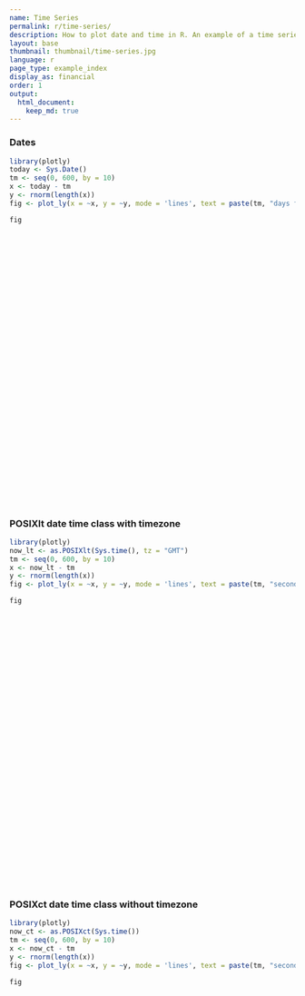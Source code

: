 ```yaml
---
name: Time Series
permalink: r/time-series/
description: How to plot date and time in R. An example of a time series plot with the POSIXct and Sys.Date classes.
layout: base
thumbnail: thumbnail/time-series.jpg
language: r
page_type: example_index
display_as: financial
order: 1
output:
  html_document:
    keep_md: true
---
```



### Dates


```r
library(plotly)
today <- Sys.Date()
tm <- seq(0, 600, by = 10)
x <- today - tm
y <- rnorm(length(x))
fig <- plot_ly(x = ~x, y = ~y, mode = 'lines', text = paste(tm, "days from today"))

fig
```

<div id="htmlwidget-c1e5d7e6d50ee35eadd8" style="width:672px;height:480px;" class="plotly html-widget"></div>
<script type="application/json" data-for="htmlwidget-c1e5d7e6d50ee35eadd8">{"x":{"visdat":{"1fea38d7375d":["function () ","plotlyVisDat"]},"cur_data":"1fea38d7375d","attrs":{"1fea38d7375d":{"x":{},"y":{},"mode":"lines","text":["0 days from today","10 days from today","20 days from today","30 days from today","40 days from today","50 days from today","60 days from today","70 days from today","80 days from today","90 days from today","100 days from today","110 days from today","120 days from today","130 days from today","140 days from today","150 days from today","160 days from today","170 days from today","180 days from today","190 days from today","200 days from today","210 days from today","220 days from today","230 days from today","240 days from today","250 days from today","260 days from today","270 days from today","280 days from today","290 days from today","300 days from today","310 days from today","320 days from today","330 days from today","340 days from today","350 days from today","360 days from today","370 days from today","380 days from today","390 days from today","400 days from today","410 days from today","420 days from today","430 days from today","440 days from today","450 days from today","460 days from today","470 days from today","480 days from today","490 days from today","500 days from today","510 days from today","520 days from today","530 days from today","540 days from today","550 days from today","560 days from today","570 days from today","580 days from today","590 days from today","600 days from today"],"alpha_stroke":1,"sizes":[10,100],"spans":[1,20]}},"layout":{"margin":{"b":40,"l":60,"t":25,"r":10},"xaxis":{"domain":[0,1],"automargin":true,"title":"x"},"yaxis":{"domain":[0,1],"automargin":true,"title":"y"},"hovermode":"closest","showlegend":false},"source":"A","config":{"showSendToCloud":false},"data":[{"x":["2020-02-29","2020-02-19","2020-02-09","2020-01-30","2020-01-20","2020-01-10","2019-12-31","2019-12-21","2019-12-11","2019-12-01","2019-11-21","2019-11-11","2019-11-01","2019-10-22","2019-10-12","2019-10-02","2019-09-22","2019-09-12","2019-09-02","2019-08-23","2019-08-13","2019-08-03","2019-07-24","2019-07-14","2019-07-04","2019-06-24","2019-06-14","2019-06-04","2019-05-25","2019-05-15","2019-05-05","2019-04-25","2019-04-15","2019-04-05","2019-03-26","2019-03-16","2019-03-06","2019-02-24","2019-02-14","2019-02-04","2019-01-25","2019-01-15","2019-01-05","2018-12-26","2018-12-16","2018-12-06","2018-11-26","2018-11-16","2018-11-06","2018-10-27","2018-10-17","2018-10-07","2018-09-27","2018-09-17","2018-09-07","2018-08-28","2018-08-18","2018-08-08","2018-07-29","2018-07-19","2018-07-09"],"y":[1.09598979326549,-1.21308711209059,3.64979315397556,-1.064009271873,-1.04335891625627,0.778835457151761,-0.318167975162608,0.057415103657444,2.01861742705818,-0.942586945834033,-0.746686486469039,-1.41615671015503,0.596667854902777,-0.382928720126894,-1.08698858788695,-0.520197204348525,0.709310710103139,1.36121498734355,1.10113226630945,-0.0299725769332979,-0.361317428487045,-2.00183618422027,-0.720247662083072,-0.198186752533309,2.1531323108235,0.941753742478901,0.609972418757658,1.61804517879247,-0.680243851408085,1.45864683958929,-0.870424785732979,-0.135533675095085,0.547679069990527,-0.071323866164499,-0.620212849375751,-1.58147801943854,0.32285245075057,0.388651478114908,2.37078402884287,1.6772330995218,-0.835991610276454,-0.32459801606554,-1.21520925698241,-0.708146347055762,1.33751838568085,-1.36425382255853,0.085068502264338,2.32601382751516,-1.73029954259618,0.568124214975552,-1.71647765672798,0.780120211321443,0.500383764079676,-1.77487820319122,0.408058202374812,-1.01883499317122,0.295270166688687,-2.17167481544657,1.43581124376114,0.519202757306014,0.271411414561144],"mode":"lines","text":["0 days from today","10 days from today","20 days from today","30 days from today","40 days from today","50 days from today","60 days from today","70 days from today","80 days from today","90 days from today","100 days from today","110 days from today","120 days from today","130 days from today","140 days from today","150 days from today","160 days from today","170 days from today","180 days from today","190 days from today","200 days from today","210 days from today","220 days from today","230 days from today","240 days from today","250 days from today","260 days from today","270 days from today","280 days from today","290 days from today","300 days from today","310 days from today","320 days from today","330 days from today","340 days from today","350 days from today","360 days from today","370 days from today","380 days from today","390 days from today","400 days from today","410 days from today","420 days from today","430 days from today","440 days from today","450 days from today","460 days from today","470 days from today","480 days from today","490 days from today","500 days from today","510 days from today","520 days from today","530 days from today","540 days from today","550 days from today","560 days from today","570 days from today","580 days from today","590 days from today","600 days from today"],"type":"scatter","marker":{"color":"rgba(31,119,180,1)","line":{"color":"rgba(31,119,180,1)"}},"error_y":{"color":"rgba(31,119,180,1)"},"error_x":{"color":"rgba(31,119,180,1)"},"line":{"color":"rgba(31,119,180,1)"},"xaxis":"x","yaxis":"y","frame":null}],"highlight":{"on":"plotly_click","persistent":false,"dynamic":false,"selectize":false,"opacityDim":0.2,"selected":{"opacity":1},"debounce":0},"shinyEvents":["plotly_hover","plotly_click","plotly_selected","plotly_relayout","plotly_brushed","plotly_brushing","plotly_clickannotation","plotly_doubleclick","plotly_deselect","plotly_afterplot","plotly_sunburstclick"],"base_url":"https://plot.ly"},"evals":[],"jsHooks":[]}</script>

### POSIXlt date time class with timezone


```r
library(plotly)
now_lt <- as.POSIXlt(Sys.time(), tz = "GMT")
tm <- seq(0, 600, by = 10)
x <- now_lt - tm
y <- rnorm(length(x))
fig <- plot_ly(x = ~x, y = ~y, mode = 'lines', text = paste(tm, "seconds from now in GMT"))

fig
```

<div id="htmlwidget-b3639a6e03523b4a52c2" style="width:672px;height:480px;" class="plotly html-widget"></div>
<script type="application/json" data-for="htmlwidget-b3639a6e03523b4a52c2">{"x":{"visdat":{"1fea2f1c27b2":["function () ","plotlyVisDat"]},"cur_data":"1fea2f1c27b2","attrs":{"1fea2f1c27b2":{"x":{},"y":{},"mode":"lines","text":["0 seconds from now in GMT","10 seconds from now in GMT","20 seconds from now in GMT","30 seconds from now in GMT","40 seconds from now in GMT","50 seconds from now in GMT","60 seconds from now in GMT","70 seconds from now in GMT","80 seconds from now in GMT","90 seconds from now in GMT","100 seconds from now in GMT","110 seconds from now in GMT","120 seconds from now in GMT","130 seconds from now in GMT","140 seconds from now in GMT","150 seconds from now in GMT","160 seconds from now in GMT","170 seconds from now in GMT","180 seconds from now in GMT","190 seconds from now in GMT","200 seconds from now in GMT","210 seconds from now in GMT","220 seconds from now in GMT","230 seconds from now in GMT","240 seconds from now in GMT","250 seconds from now in GMT","260 seconds from now in GMT","270 seconds from now in GMT","280 seconds from now in GMT","290 seconds from now in GMT","300 seconds from now in GMT","310 seconds from now in GMT","320 seconds from now in GMT","330 seconds from now in GMT","340 seconds from now in GMT","350 seconds from now in GMT","360 seconds from now in GMT","370 seconds from now in GMT","380 seconds from now in GMT","390 seconds from now in GMT","400 seconds from now in GMT","410 seconds from now in GMT","420 seconds from now in GMT","430 seconds from now in GMT","440 seconds from now in GMT","450 seconds from now in GMT","460 seconds from now in GMT","470 seconds from now in GMT","480 seconds from now in GMT","490 seconds from now in GMT","500 seconds from now in GMT","510 seconds from now in GMT","520 seconds from now in GMT","530 seconds from now in GMT","540 seconds from now in GMT","550 seconds from now in GMT","560 seconds from now in GMT","570 seconds from now in GMT","580 seconds from now in GMT","590 seconds from now in GMT","600 seconds from now in GMT"],"alpha_stroke":1,"sizes":[10,100],"spans":[1,20]}},"layout":{"margin":{"b":40,"l":60,"t":25,"r":10},"xaxis":{"domain":[0,1],"automargin":true,"title":"x"},"yaxis":{"domain":[0,1],"automargin":true,"title":"y"},"hovermode":"closest","showlegend":false},"source":"A","config":{"showSendToCloud":false},"data":[{"x":["2020-02-29 00:29:09","2020-02-29 00:28:59","2020-02-29 00:28:49","2020-02-29 00:28:39","2020-02-29 00:28:29","2020-02-29 00:28:19","2020-02-29 00:28:09","2020-02-29 00:27:59","2020-02-29 00:27:49","2020-02-29 00:27:39","2020-02-29 00:27:29","2020-02-29 00:27:19","2020-02-29 00:27:09","2020-02-29 00:26:59","2020-02-29 00:26:49","2020-02-29 00:26:39","2020-02-29 00:26:29","2020-02-29 00:26:19","2020-02-29 00:26:09","2020-02-29 00:25:59","2020-02-29 00:25:49","2020-02-29 00:25:39","2020-02-29 00:25:29","2020-02-29 00:25:19","2020-02-29 00:25:09","2020-02-29 00:24:59","2020-02-29 00:24:49","2020-02-29 00:24:39","2020-02-29 00:24:29","2020-02-29 00:24:19","2020-02-29 00:24:09","2020-02-29 00:23:59","2020-02-29 00:23:49","2020-02-29 00:23:39","2020-02-29 00:23:29","2020-02-29 00:23:19","2020-02-29 00:23:09","2020-02-29 00:22:59","2020-02-29 00:22:49","2020-02-29 00:22:39","2020-02-29 00:22:29","2020-02-29 00:22:19","2020-02-29 00:22:09","2020-02-29 00:21:59","2020-02-29 00:21:49","2020-02-29 00:21:39","2020-02-29 00:21:29","2020-02-29 00:21:19","2020-02-29 00:21:09","2020-02-29 00:20:59","2020-02-29 00:20:49","2020-02-29 00:20:39","2020-02-29 00:20:29","2020-02-29 00:20:19","2020-02-29 00:20:09","2020-02-29 00:19:59","2020-02-29 00:19:49","2020-02-29 00:19:39","2020-02-29 00:19:29","2020-02-29 00:19:19","2020-02-29 00:19:09"],"y":[-0.629003262527168,-1.60660526718325,-0.299812870184594,-0.00110270610512844,-0.470329851157893,-1.13713046710803,0.253392102741006,-0.662096765422828,-0.974229511298777,-0.897007570586421,0.905599938683448,0.281873169269474,-0.697333361851926,-1.21146194930309,-0.797735474006898,1.16518229179707,-0.0951443394379083,-1.13251986788228,1.38972676896198,-0.434583089754859,0.487967118163356,-1.48812038573872,-0.59324451090425,-0.990533300212156,-1.43001035514892,0.161809509541378,-0.891735896711542,1.89592202153102,-0.276450640555644,0.311052309141649,0.279573075540109,1.16545517695382,2.06475307061621,-0.0296992225223732,-1.43414179115932,-0.492863844156734,-1.58665069834335,0.132950596591119,-0.969986789799892,0.0397097979995617,1.51966627941976,-0.502326843876027,-1.24674724954561,-0.248375448742934,-0.85458402018612,1.37429939751865,-0.287676069662971,0.0258050373343188,-0.803811305053497,0.810461476306412,-0.59458629438646,0.925045502750339,-0.598066614551033,-1.86900972592671,-0.914230808749406,-0.162773543373617,-0.408148853620936,-0.366862252125907,-1.15055273876792,0.225161002896418,0.822687329633492],"mode":"lines","text":["0 seconds from now in GMT","10 seconds from now in GMT","20 seconds from now in GMT","30 seconds from now in GMT","40 seconds from now in GMT","50 seconds from now in GMT","60 seconds from now in GMT","70 seconds from now in GMT","80 seconds from now in GMT","90 seconds from now in GMT","100 seconds from now in GMT","110 seconds from now in GMT","120 seconds from now in GMT","130 seconds from now in GMT","140 seconds from now in GMT","150 seconds from now in GMT","160 seconds from now in GMT","170 seconds from now in GMT","180 seconds from now in GMT","190 seconds from now in GMT","200 seconds from now in GMT","210 seconds from now in GMT","220 seconds from now in GMT","230 seconds from now in GMT","240 seconds from now in GMT","250 seconds from now in GMT","260 seconds from now in GMT","270 seconds from now in GMT","280 seconds from now in GMT","290 seconds from now in GMT","300 seconds from now in GMT","310 seconds from now in GMT","320 seconds from now in GMT","330 seconds from now in GMT","340 seconds from now in GMT","350 seconds from now in GMT","360 seconds from now in GMT","370 seconds from now in GMT","380 seconds from now in GMT","390 seconds from now in GMT","400 seconds from now in GMT","410 seconds from now in GMT","420 seconds from now in GMT","430 seconds from now in GMT","440 seconds from now in GMT","450 seconds from now in GMT","460 seconds from now in GMT","470 seconds from now in GMT","480 seconds from now in GMT","490 seconds from now in GMT","500 seconds from now in GMT","510 seconds from now in GMT","520 seconds from now in GMT","530 seconds from now in GMT","540 seconds from now in GMT","550 seconds from now in GMT","560 seconds from now in GMT","570 seconds from now in GMT","580 seconds from now in GMT","590 seconds from now in GMT","600 seconds from now in GMT"],"type":"scatter","marker":{"color":"rgba(31,119,180,1)","line":{"color":"rgba(31,119,180,1)"}},"error_y":{"color":"rgba(31,119,180,1)"},"error_x":{"color":"rgba(31,119,180,1)"},"line":{"color":"rgba(31,119,180,1)"},"xaxis":"x","yaxis":"y","frame":null}],"highlight":{"on":"plotly_click","persistent":false,"dynamic":false,"selectize":false,"opacityDim":0.2,"selected":{"opacity":1},"debounce":0},"shinyEvents":["plotly_hover","plotly_click","plotly_selected","plotly_relayout","plotly_brushed","plotly_brushing","plotly_clickannotation","plotly_doubleclick","plotly_deselect","plotly_afterplot","plotly_sunburstclick"],"base_url":"https://plot.ly"},"evals":[],"jsHooks":[]}</script>

### POSIXct date time class without timezone


```r
library(plotly)
now_ct <- as.POSIXct(Sys.time())
tm <- seq(0, 600, by = 10)
x <- now_ct - tm
y <- rnorm(length(x))
fig <- plot_ly(x = ~x, y = ~y, mode = 'lines', text = paste(tm, "seconds from now in", Sys.timezone()))

fig
```

<div id="htmlwidget-422d6937277be4ba67c6" style="width:672px;height:480px;" class="plotly html-widget"></div>
<script type="application/json" data-for="htmlwidget-422d6937277be4ba67c6">{"x":{"visdat":{"1fea6b21d7ea":["function () ","plotlyVisDat"]},"cur_data":"1fea6b21d7ea","attrs":{"1fea6b21d7ea":{"x":{},"y":{},"mode":"lines","text":["0 seconds from now in Etc/UTC","10 seconds from now in Etc/UTC","20 seconds from now in Etc/UTC","30 seconds from now in Etc/UTC","40 seconds from now in Etc/UTC","50 seconds from now in Etc/UTC","60 seconds from now in Etc/UTC","70 seconds from now in Etc/UTC","80 seconds from now in Etc/UTC","90 seconds from now in Etc/UTC","100 seconds from now in Etc/UTC","110 seconds from now in Etc/UTC","120 seconds from now in Etc/UTC","130 seconds from now in Etc/UTC","140 seconds from now in Etc/UTC","150 seconds from now in Etc/UTC","160 seconds from now in Etc/UTC","170 seconds from now in Etc/UTC","180 seconds from now in Etc/UTC","190 seconds from now in Etc/UTC","200 seconds from now in Etc/UTC","210 seconds from now in Etc/UTC","220 seconds from now in Etc/UTC","230 seconds from now in Etc/UTC","240 seconds from now in Etc/UTC","250 seconds from now in Etc/UTC","260 seconds from now in Etc/UTC","270 seconds from now in Etc/UTC","280 seconds from now in Etc/UTC","290 seconds from now in Etc/UTC","300 seconds from now in Etc/UTC","310 seconds from now in Etc/UTC","320 seconds from now in Etc/UTC","330 seconds from now in Etc/UTC","340 seconds from now in Etc/UTC","350 seconds from now in Etc/UTC","360 seconds from now in Etc/UTC","370 seconds from now in Etc/UTC","380 seconds from now in Etc/UTC","390 seconds from now in Etc/UTC","400 seconds from now in Etc/UTC","410 seconds from now in Etc/UTC","420 seconds from now in Etc/UTC","430 seconds from now in Etc/UTC","440 seconds from now in Etc/UTC","450 seconds from now in Etc/UTC","460 seconds from now in Etc/UTC","470 seconds from now in Etc/UTC","480 seconds from now in Etc/UTC","490 seconds from now in Etc/UTC","500 seconds from now in Etc/UTC","510 seconds from now in Etc/UTC","520 seconds from now in Etc/UTC","530 seconds from now in Etc/UTC","540 seconds from now in Etc/UTC","550 seconds from now in Etc/UTC","560 seconds from now in Etc/UTC","570 seconds from now in Etc/UTC","580 seconds from now in Etc/UTC","590 seconds from now in Etc/UTC","600 seconds from now in Etc/UTC"],"alpha_stroke":1,"sizes":[10,100],"spans":[1,20]}},"layout":{"margin":{"b":40,"l":60,"t":25,"r":10},"xaxis":{"domain":[0,1],"automargin":true,"title":"x"},"yaxis":{"domain":[0,1],"automargin":true,"title":"y"},"hovermode":"closest","showlegend":false},"source":"A","config":{"showSendToCloud":false},"data":[{"x":["2020-02-29 00:29:09","2020-02-29 00:28:59","2020-02-29 00:28:49","2020-02-29 00:28:39","2020-02-29 00:28:29","2020-02-29 00:28:19","2020-02-29 00:28:09","2020-02-29 00:27:59","2020-02-29 00:27:49","2020-02-29 00:27:39","2020-02-29 00:27:29","2020-02-29 00:27:19","2020-02-29 00:27:09","2020-02-29 00:26:59","2020-02-29 00:26:49","2020-02-29 00:26:39","2020-02-29 00:26:29","2020-02-29 00:26:19","2020-02-29 00:26:09","2020-02-29 00:25:59","2020-02-29 00:25:49","2020-02-29 00:25:39","2020-02-29 00:25:29","2020-02-29 00:25:19","2020-02-29 00:25:09","2020-02-29 00:24:59","2020-02-29 00:24:49","2020-02-29 00:24:39","2020-02-29 00:24:29","2020-02-29 00:24:19","2020-02-29 00:24:09","2020-02-29 00:23:59","2020-02-29 00:23:49","2020-02-29 00:23:39","2020-02-29 00:23:29","2020-02-29 00:23:19","2020-02-29 00:23:09","2020-02-29 00:22:59","2020-02-29 00:22:49","2020-02-29 00:22:39","2020-02-29 00:22:29","2020-02-29 00:22:19","2020-02-29 00:22:09","2020-02-29 00:21:59","2020-02-29 00:21:49","2020-02-29 00:21:39","2020-02-29 00:21:29","2020-02-29 00:21:19","2020-02-29 00:21:09","2020-02-29 00:20:59","2020-02-29 00:20:49","2020-02-29 00:20:39","2020-02-29 00:20:29","2020-02-29 00:20:19","2020-02-29 00:20:09","2020-02-29 00:19:59","2020-02-29 00:19:49","2020-02-29 00:19:39","2020-02-29 00:19:29","2020-02-29 00:19:19","2020-02-29 00:19:09"],"y":[-0.326139193634087,1.16502804160154,-0.88022482519537,-0.315674705552958,0.842303486594071,1.09903955154042,0.540748233941493,1.51139899614583,1.36350442532827,0.154161793141077,1.13999076152457,-0.779734853930428,-1.07846381828743,-1.12467108114587,-0.236224569548931,-2.33260561417797,0.154757875126288,0.317238507057966,1.03692073019076,-0.663712375431012,2.20566871965305,0.14355781782797,-1.53263714970745,0.952798707825504,0.468358662499924,-0.410156427780237,1.89414978127117,-0.532810262141482,-0.0547786588538226,0.291784032045798,0.546861225357349,1.41142865312742,-0.100885218977072,-0.262402426675174,0.597801560866331,0.870577844626476,-0.490619984685138,-1.0993392536512,0.0640973850089791,-0.689808975460108,1.54810479041079,0.506910566513616,-1.32154816801328,-0.740848439665324,-0.339722429578561,-1.23776840283928,0.695136565949988,-1.39059981966593,0.215804558298591,-0.451076162385695,-0.412403018933345,0.365707055696836,2.03296369613066,-0.319214829718196,-0.32293123606366,-0.23514789178571,-0.641313670048667,1.97235436027402,0.265474173424869,-0.606597239109323,0.962348097794468],"mode":"lines","text":["0 seconds from now in Etc/UTC","10 seconds from now in Etc/UTC","20 seconds from now in Etc/UTC","30 seconds from now in Etc/UTC","40 seconds from now in Etc/UTC","50 seconds from now in Etc/UTC","60 seconds from now in Etc/UTC","70 seconds from now in Etc/UTC","80 seconds from now in Etc/UTC","90 seconds from now in Etc/UTC","100 seconds from now in Etc/UTC","110 seconds from now in Etc/UTC","120 seconds from now in Etc/UTC","130 seconds from now in Etc/UTC","140 seconds from now in Etc/UTC","150 seconds from now in Etc/UTC","160 seconds from now in Etc/UTC","170 seconds from now in Etc/UTC","180 seconds from now in Etc/UTC","190 seconds from now in Etc/UTC","200 seconds from now in Etc/UTC","210 seconds from now in Etc/UTC","220 seconds from now in Etc/UTC","230 seconds from now in Etc/UTC","240 seconds from now in Etc/UTC","250 seconds from now in Etc/UTC","260 seconds from now in Etc/UTC","270 seconds from now in Etc/UTC","280 seconds from now in Etc/UTC","290 seconds from now in Etc/UTC","300 seconds from now in Etc/UTC","310 seconds from now in Etc/UTC","320 seconds from now in Etc/UTC","330 seconds from now in Etc/UTC","340 seconds from now in Etc/UTC","350 seconds from now in Etc/UTC","360 seconds from now in Etc/UTC","370 seconds from now in Etc/UTC","380 seconds from now in Etc/UTC","390 seconds from now in Etc/UTC","400 seconds from now in Etc/UTC","410 seconds from now in Etc/UTC","420 seconds from now in Etc/UTC","430 seconds from now in Etc/UTC","440 seconds from now in Etc/UTC","450 seconds from now in Etc/UTC","460 seconds from now in Etc/UTC","470 seconds from now in Etc/UTC","480 seconds from now in Etc/UTC","490 seconds from now in Etc/UTC","500 seconds from now in Etc/UTC","510 seconds from now in Etc/UTC","520 seconds from now in Etc/UTC","530 seconds from now in Etc/UTC","540 seconds from now in Etc/UTC","550 seconds from now in Etc/UTC","560 seconds from now in Etc/UTC","570 seconds from now in Etc/UTC","580 seconds from now in Etc/UTC","590 seconds from now in Etc/UTC","600 seconds from now in Etc/UTC"],"type":"scatter","marker":{"color":"rgba(31,119,180,1)","line":{"color":"rgba(31,119,180,1)"}},"error_y":{"color":"rgba(31,119,180,1)"},"error_x":{"color":"rgba(31,119,180,1)"},"line":{"color":"rgba(31,119,180,1)"},"xaxis":"x","yaxis":"y","frame":null}],"highlight":{"on":"plotly_click","persistent":false,"dynamic":false,"selectize":false,"opacityDim":0.2,"selected":{"opacity":1},"debounce":0},"shinyEvents":["plotly_hover","plotly_click","plotly_selected","plotly_relayout","plotly_brushed","plotly_brushing","plotly_clickannotation","plotly_doubleclick","plotly_deselect","plotly_afterplot","plotly_sunburstclick"],"base_url":"https://plot.ly"},"evals":[],"jsHooks":[]}</script>
